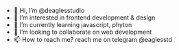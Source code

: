 - 👋 Hi, I’m @deaglesstudio
- 👀 I’m interested in frontend development & design
- 🌱 I’m currently learning javascript, phyton
- 💞️ I’m looking to collaborate on web development
- 📫 How to reach me? reach me on telegram @eaglesstd

<!---
deaglesstudio/deaglesstudio is a ✨ special ✨ repository because its `README.md` (this file) appears on your GitHub profile.
You can click the Preview link to take a look at your changes.
--->
